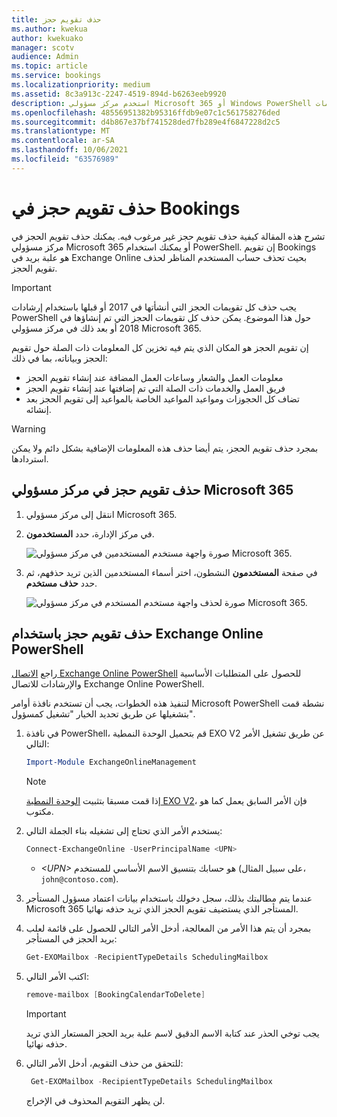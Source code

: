 ```yaml
---
title: حذف تقويم حجز
ms.author: kwekua
author: kwekuako
manager: scotv
audience: Admin
ms.topic: article
ms.service: bookings
ms.localizationpriority: medium
ms.assetid: 8c3a913c-2247-4519-894d-b6263eeb9920
description: استخدم مركز مسؤولي Microsoft 365 أو Windows PowerShell لحذف تقويمات Bookings.
ms.openlocfilehash: 48556951382b95316ffdb9e07c1c561758276ded
ms.sourcegitcommit: d4b867e37bf741528ded7fb289e4f6847228d2c5
ms.translationtype: MT
ms.contentlocale: ar-SA
ms.lasthandoff: 10/06/2021
ms.locfileid: "63576989"
---
```

# <a name="delete-a-booking-calendar-in-bookings"></a>حذف تقويم حجز في Bookings

تشرح هذه المقالة كيفية حذف تقويم حجز غير مرغوب فيه. يمكنك حذف تقويم الحجز في مركز مسؤولي Microsoft 365 أو يمكنك استخدام PowerShell. إن تقويم Bookings هو علبة بريد في Exchange Online بحيث تحذف حساب المستخدم المناظر لحذف تقويم الحجز.

> [!IMPORTANT]
> يجب حذف كل تقويمات الحجز التي أنشأتها في 2017 أو قبلها باستخدام إرشادات PowerShell حول هذا الموضوع. يمكن حذف كل تقويمات الحجز التي تم إنشاؤها في 2018 أو بعد ذلك في مركز مسؤولي Microsoft 365.

إن تقويم الحجز هو المكان الذي يتم فيه تخزين كل المعلومات ذات الصلة حول تقويم الحجز وبياناته، بما في ذلك:

- معلومات العمل والشعار وساعات العمل المضافة عند إنشاء تقويم الحجز
- فريق العمل والخدمات ذات الصلة التي تم إضافتها عند إنشاء تقويم الحجز
- تضاف كل الحجوزات ومواعيد المواعيد الخاصة بالمواعيد إلى تقويم الحجز بعد إنشائه.

> [!WARNING]
> بمجرد حذف تقويم الحجز، يتم أيضا حذف هذه المعلومات الإضافية بشكل دائم ولا يمكن استردادها.

## <a name="delete-a-booking-calendar-in-the-microsoft-365-admin-center"></a>حذف تقويم حجز في مركز مسؤولي Microsoft 365

1. انتقل إلى مركز مسؤولي Microsoft 365.

1. في مركز الإدارة، حدد **المستخدمون**.

   ![صورة واجهة مستخدم المستخدمين في مركز مسؤولي Microsoft 365.](../media/bookings-admin-center-users.png)

1. في صفحة **المستخدمون** النشطون، اختر أسماء المستخدمين الذين تريد حذفهم، ثم حدد **حذف مستخدم**.

   ![صورة لحذف واجهة مستخدم المستخدم في مركز مسؤولي Microsoft 365.](../media/bookings-delete-user.png)

## <a name="delete-a-booking-calendar-using-exchange-online-powershell"></a>حذف تقويم حجز باستخدام Exchange Online PowerShell

راجع [الاتصال Exchange Online PowerShell](/powershell/exchange/exchange-online-powershell-v2) للحصول على المتطلبات الأساسية والإرشادات للاتصال Exchange Online PowerShell.

لتنفيذ هذه الخطوات، يجب أن تستخدم نافذة أوامر Microsoft PowerShell نشطة قمت بتشغيلها عن طريق تحديد الخيار "تشغيل كمسؤول".

1. في نافذة PowerShell، قم بتحميل الوحدة النمطية EXO V2 عن طريق تشغيل الأمر التالي:

   ```powershell
   Import-Module ExchangeOnlineManagement
   ```

   > [!NOTE]
   > إذا قمت مسبقا بتثبيت [الوحدة النمطية EXO V2](/powershell/exchange/exchange-online-powershell-v2#install-and-maintain-the-exo-v2-module)، فإن الأمر السابق يعمل كما هو مكتوب.
   
2. يستخدم الأمر الذي تحتاج إلى تشغيله بناء الجملة التالي:

   ```powershell
   Connect-ExchangeOnline -UserPrincipalName <UPN> 
   ```

   - _\<UPN\>_ هو حسابك بتنسيق الاسم الأساسي للمستخدم (على سبيل المثال، `john@contoso.com`).

3. عندما يتم مطالبتك بذلك، سجل دخولك باستخدام بيانات اعتماد مسؤول المستأجر Microsoft 365 المستأجر الذي يستضيف تقويم الحجز الذي تريد حذفه نهائيا.

4. بمجرد أن يتم هذا الأمر من المعالجة، أدخل الأمر التالي للحصول على قائمة لعلب بريد الحجز في المستأجر:

   ```powershell
   Get-EXOMailbox -RecipientTypeDetails SchedulingMailbox
   ```

5. اكتب الأمر التالي:

   ```powershell
   remove-mailbox [BookingCalendarToDelete]
   ```

   > [!IMPORTANT]
   > يجب توخي الحذر عند كتابة الاسم الدقيق لاسم علبة بريد الحجز المستعار الذي تريد حذفه نهائيا.

6. للتحقق من حذف التقويم، أدخل الأمر التالي:

   ```powershell
    Get-EXOMailbox -RecipientTypeDetails SchedulingMailbox
   ```

   لن يظهر التقويم المحذوف في الإخراج.
